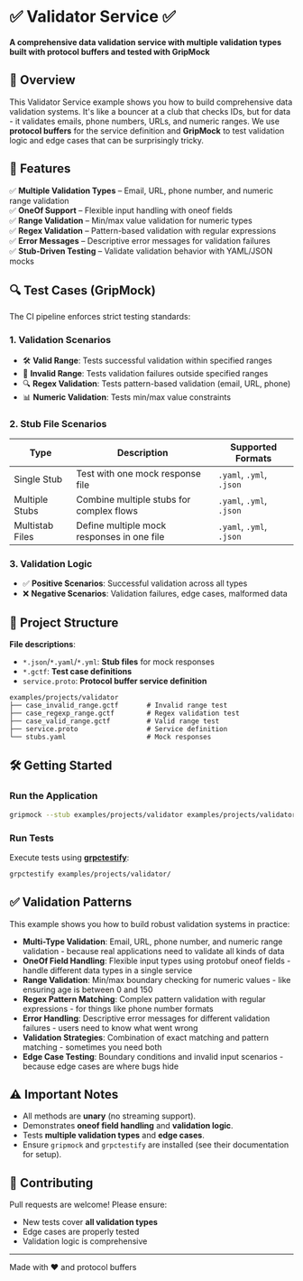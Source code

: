 # ✅ Validator Service ✅  
**A comprehensive data validation service with multiple validation types built with protocol buffers and tested with GripMock**

## 📌 Overview  
This Validator Service example shows you how to build comprehensive data validation systems. It's like a bouncer at a club that checks IDs, but for data - it validates emails, phone numbers, URLs, and numeric ranges. We use **protocol buffers** for the service definition and **GripMock** to test validation logic and edge cases that can be surprisingly tricky.  

## 🚀 Features  
✅ **Multiple Validation Types** – Email, URL, phone number, and numeric range validation  
✅ **OneOf Support** – Flexible input handling with oneof fields  
✅ **Range Validation** – Min/max value validation for numeric types  
✅ **Regex Validation** – Pattern-based validation with regular expressions  
✅ **Error Messages** – Descriptive error messages for validation failures  
✅ **Stub-Driven Testing** – Validate validation behavior with YAML/JSON mocks  

## 🔍 Test Cases (GripMock)  
The CI pipeline enforces strict testing standards:  

### 1. **Validation Scenarios**  
- 🛠️ **Valid Range**: Tests successful validation within specified ranges  
- 🚫 **Invalid Range**: Tests validation failures outside specified ranges  
- 🔍 **Regex Validation**: Tests pattern-based validation (email, URL, phone)  
- 📊 **Numeric Validation**: Tests min/max value constraints  

### 2. **Stub File Scenarios**  
| Type                | Description                                  | Supported Formats          |  
|----------------------|----------------------------------------------|----------------------------|  
| Single Stub          | Test with one mock response file             | `.yaml`, `.yml`, `.json`   |  
| Multiple Stubs       | Combine multiple stubs for complex flows    | `.yaml`, `.yml`, `.json`   |  
| Multistab Files      | Define multiple mock responses in one file  | `.yaml`, `.yml`, `.json`   |  

### 3. **Validation Logic**  
- ✅ **Positive Scenarios**: Successful validation across all types  
- ❌ **Negative Scenarios**: Validation failures, edge cases, malformed data  

## 📂 Project Structure  
**File descriptions**:  
- `*.json`/`*.yaml`/`*.yml`: **Stub files** for mock responses  
- `*.gctf`: **Test case definitions**  
- `service.proto`: **Protocol buffer service definition**  

```
examples/projects/validator  
├── case_invalid_range.gctf       # Invalid range test
├── case_regexp_range.gctf        # Regex validation test
├── case_valid_range.gctf         # Valid range test
├── service.proto                 # Service definition
└── stubs.yaml                    # Mock responses
```  

## 🛠️ Getting Started  
### Run the Application  
```bash
gripmock --stub examples/projects/validator examples/projects/validator/service.proto
```

### Run Tests  
Execute tests using **[grpctestify](https://github.com/gripmock/grpctestify)**:  
```bash
grpctestify examples/projects/validator/
```  

## ✅ Validation Patterns  
This example shows you how to build robust validation systems in practice:  
- **Multi-Type Validation**: Email, URL, phone number, and numeric range validation - because real applications need to validate all kinds of data  
- **OneOf Field Handling**: Flexible input types using protobuf oneof fields - handle different data types in a single service  
- **Range Validation**: Min/max boundary checking for numeric values - like ensuring age is between 0 and 150  
- **Regex Pattern Matching**: Complex pattern validation with regular expressions - for things like phone number formats  
- **Error Handling**: Descriptive error messages for different validation failures - users need to know what went wrong  
- **Validation Strategies**: Combination of exact matching and pattern matching - sometimes you need both  
- **Edge Case Testing**: Boundary conditions and invalid input scenarios - because edge cases are where bugs hide  

## ⚠️ Important Notes  
- All methods are **unary** (no streaming support).  
- Demonstrates **oneof field handling** and **validation logic**.  
- Tests **multiple validation types** and **edge cases**.  
- Ensure `gripmock` and `grpctestify` are installed (see their documentation for setup).  

## 🤝 Contributing  
Pull requests are welcome! Please ensure:  
- New tests cover **all validation types**  
- Edge cases are properly tested  
- Validation logic is comprehensive  

---

Made with ❤️ and protocol buffers 